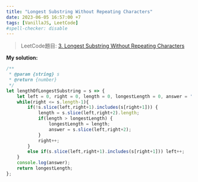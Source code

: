 ```yaml
---
title: "Longest Substring Without Repeating Characters"
date: 2023-06-05 16:57:00 +7
tags: [VanillaJS, LeetCode]
#spell-checker: disable
---
```


> LeetCode題目: [3. Longest Substring Without Repeating Characters](https://leetcode.com/problems/longest-substring-without-repeating-characters/description/?envType=problem-list-v2&envId=rewycgxm)

**My solution:**
```js
/**
 * @param {string} s
 * @return {number}
 */
let lengthOfLongestSubstring = s => {
    let left = 0, right = 0, length = 0, longestLength = 0, answer = '';
    while(right <= s.length-1){
        if(!s.slice(left,right+1).includes(s[right+1])) {
            length = s.slice(left,right+2).length;
            if(length > longestLength) {
                longestLength = length;
                answer = s.slice(left,right+2);
            }
            right++;
        }
        else if(s.slice(left,right+1).includes(s[right+1])) left++;
    }
    console.log(answer);
    return longestLength;
};
```
